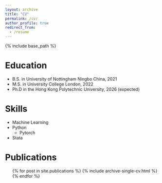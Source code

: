 ```yaml
---
layout: archive
title: "CV"
permalink: /cv/
author_profile: true
redirect_from:
  - /resume
---
```


{% include base_path %}

Education
======
* B.S. in University of Nottingham Ningbo China, 2021
* M.S. in University College London, 2022
* Ph.D in the Hong Kong Polytechnic University, 2026 (expected)


  
Skills
======
* Machine Learning
* Python
  * Pytorch
* Stata

Publications
======
  <ul>{% for post in site.publications %}
    {% include archive-single-cv.html %}
  {% endfor %}</ul>
  
